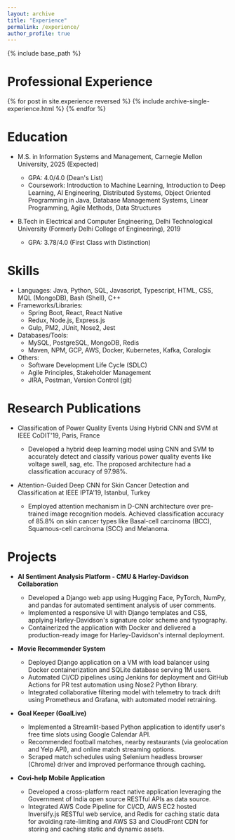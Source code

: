```yaml
---
layout: archive
title: "Experience"
permalink: /experience/
author_profile: true
---
```


{% include base_path %}

Professional Experience
======

{% for post in site.experience reversed %}
  {% include archive-single-experience.html %}
{% endfor %}

Education
======
* M.S. in Information Systems and Management, Carnegie Mellon University, 2025 (Expected)
  * GPA: 4.0/4.0 (Dean's List)
  * Coursework: Introduction to Machine Learning, Introduction to Deep Learning, AI Engineering, Distributed Systems, Object Oriented Programming in Java, Database Management Systems, Linear Programming, Agile Methods, Data Structures

* B.Tech in Electrical and Computer Engineering, Delhi Technological University (Formerly Delhi College of Engineering), 2019
  * GPA: 3.78/4.0 (First Class with Distinction)

Skills
======
* Languages: Java, Python, SQL, Javascript, Typescript, HTML, CSS, MQL (MongoDB), Bash (Shell), C++
* Frameworks/Libraries: 
  * Spring Boot, React, React Native
  * Redux, Node.js, Express.js
  * Gulp, PM2, JUnit, Nose2, Jest
* Databases/Tools: 
  * MySQL, PostgreSQL, MongoDB, Redis
  * Maven, NPM, GCP, AWS, Docker, Kubernetes, Kafka, Coralogix
* Others: 
  * Software Development Life Cycle (SDLC)
  * Agile Principles, Stakeholder Management
  * JIRA, Postman, Version Control (git)

Research Publications
======
* Classification of Power Quality Events Using Hybrid CNN and SVM at IEEE CoDIT'19, Paris, France
  * Developed a hybrid deep learning model using CNN and SVM to accurately detect and classify various power quality events like voltage swell, sag, etc. The proposed architecture had a classification accuracy of 97.98%.

* Attention-Guided Deep CNN for Skin Cancer Detection and Classification at IEEE IPTA'19, Istanbul, Turkey
  * Employed attention mechanism in D-CNN architecture over pre-trained image recognition models. Achieved classification accuracy of 85.8% on skin cancer types like Basal-cell carcinoma (BCC), Squamous-cell carcinoma (SCC) and Melanoma.

Projects
======
* **AI Sentiment Analysis Platform - CMU & Harley-Davidson Collaboration**
  * Developed a Django web app using Hugging Face, PyTorch, NumPy, and pandas for automated sentiment analysis of user comments.
  * Implemented a responsive UI with Django templates and CSS, applying Harley-Davidson's signature color scheme and typography.
  * Containerized the application with Docker and delivered a production-ready image for Harley-Davidson's internal deployment.

* **Movie Recommender System**
  * Deployed Django application on a VM with load balancer using Docker containerization and SQLite database serving 1M users.
  * Automated CI/CD pipelines using Jenkins for deployment and GitHub Actions for PR test automation using Nose2 Python library.
  * Integrated collaborative filtering model with telemetry to track drift using Prometheus and Grafana, with automated model retraining.

* **Goal Keeper (GoalLive)**
  * Implemented a Streamlit-based Python application to identify user's free time slots using Google Calendar API.
  * Recommended football matches, nearby restaurants (via geolocation and Yelp API), and online match streaming options.
  * Scraped match schedules using Selenium headless browser (Chrome) driver and improved performance through caching.

* **Covi-help Mobile Application**
  * Developed a cross-platform react native application leveraging the Government of India open source RESTful APIs as data source.
  * Integrated AWS Code Pipeline for CI/CD, AWS EC2 hosted Inversify.js RESTful web service, and Redis for caching static data for avoiding rate-limiting and AWS S3 and CloudFront CDN for storing and caching static and dynamic assets.
